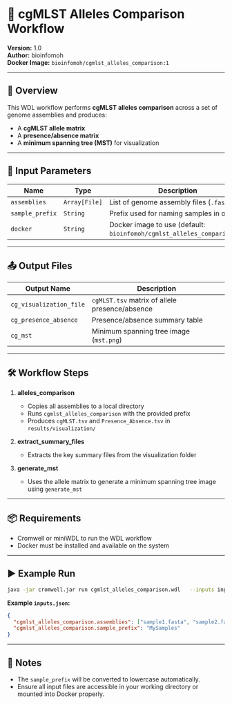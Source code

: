 # 🔬 cgMLST Alleles Comparison Workflow

**Version:** 1.0  
**Author:** bioinfomoh  
**Docker Image:** `bioinfomoh/cgmlst_alleles_comparison:1`

---

## 🧩 Overview

This WDL workflow performs **cgMLST alleles comparison** across a set of genome assemblies and produces:
- A **cgMLST allele matrix**
- A **presence/absence matrix**
- A **minimum spanning tree (MST)** for visualization

---

## 📁 Input Parameters

| Name             | Type         | Description                                               |
|------------------|--------------|-----------------------------------------------------------|
| `assemblies`     | `Array[File]`| List of genome assembly files (`.fasta`)                 |
| `sample_prefix`  | `String`     | Prefix used for naming samples in output                 |
| `docker`         | `String`     | Docker image to use (default: `bioinfomoh/cgmlst_alleles_comparison:1`) |

---

## 📤 Output Files

| Output Name              | Description                                            |
|--------------------------|--------------------------------------------------------|
| `cg_visualization_file`  | `cgMLST.tsv` matrix of allele presence/absence         |
| `cg_presence_absence`    | Presence/absence summary table                         |
| `cg_mst`                 | Minimum spanning tree image (`mst.png`)                |

---

## 🛠️ Workflow Steps

1. **alleles_comparison**  
   - Copies all assemblies to a local directory  
   - Runs `cgmlst_alleles_comparison` with the provided prefix  
   - Produces `cgMLST.tsv` and `Presence_Absence.tsv` in `results/visualization/`

2. **extract_summary_files**  
   - Extracts the key summary files from the visualization folder

3. **generate_mst**  
   - Uses the allele matrix to generate a minimum spanning tree image using `generate_mst`

---

## 📦 Requirements

- Cromwell or miniWDL to run the WDL workflow
- Docker must be installed and available on the system

---

## ▶️ Example Run

```bash
java -jar cromwell.jar run cgmlst_alleles_comparison.wdl   --inputs inputs.json
```

**Example `inputs.json`:**
```json
{
  "cgmlst_alleles_comparison.assemblies": ["sample1.fasta", "sample2.fasta"],
  "cgmlst_alleles_comparison.sample_prefix": "MySamples"
}
```

---

## 📘 Notes

- The `sample_prefix` will be converted to lowercase automatically.
- Ensure all input files are accessible in your working directory or mounted into Docker properly.
